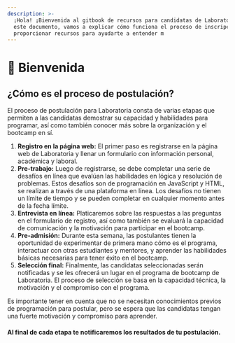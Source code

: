 ```yaml
---
description: >-
  ¡Hola! ¡Bienvenida al gitbook de recursos para candidatas de Laboratoria! En
  este documento, vamos a explicar cómo funciona el proceso de inscripción y
  proporcionar recursos para ayudarte a entender m
---
```


# 💛 Bienvenida

## ¿Cómo es el proceso de postulación?

El proceso de postulación para Laboratoria consta de varias etapas que permiten a las candidatas demostrar su capacidad y habilidades para programar, así como también conocer más sobre la organización y el bootcamp en sí.

1. **Registro en la página web:** El primer paso es registrarse en la página web de Laboratoria y llenar un formulario con información personal, académica y laboral.
2. **Pre-trabajo:** Luego de registrarse, se debe completar una serie de desafíos en línea que evalúan las habilidades en lógica y resolución de problemas. Estos desafíos son de programación en JavaScript y HTML, se realizan a través de una plataforma en línea. Los desafíos no tienen un límite de tiempo y se pueden completar en cualquier momento antes de la fecha límite.
3. **Entrevista en línea:** Platicaremos sobre las respuestas a las preguntas en el formulario de registro, así como también se evaluará la capacidad de comunicación y la motivación para participar en el bootcamp.
4. **Pre-admisión:** Durante esta semana, las postulantes tienen la oportunidad de experimentar de primera mano cómo es el programa, interactuar con otras estudiantes y mentores, y aprender las habilidades básicas necesarias para tener éxito en el bootcamp.
5. **Selección final:** Finalmente, las candidatas seleccionadas serán notificadas y se les ofrecerá un lugar en el programa de bootcamp de Laboratoria. El proceso de selección se basa en la capacidad técnica, la motivación y el compromiso con el programa.

Es importante tener en cuenta que no se necesitan conocimientos previos de programación para postular, pero se espera que las candidatas tengan una fuerte motivación y compromiso para aprender.

#### Al final de cada etapa te notificaremos los resultados de tu postulación.
